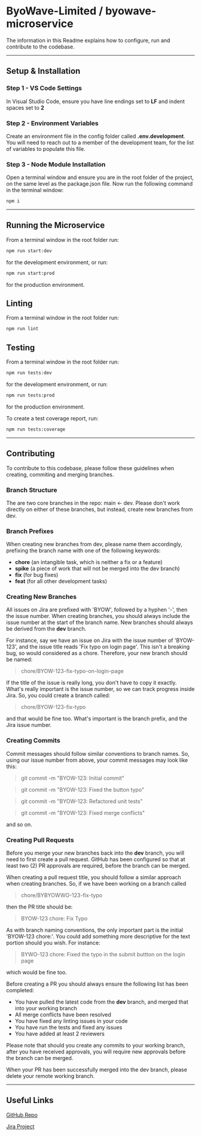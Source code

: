 # ByoWave-Limited / byowave-microservice
The information in this Readme explains how to configure, run and contribute to the codebase.

---

## Setup & Installation

### Step 1 - VS Code Settings
In Visual Studio Code, ensure you have line endings set to **LF** and indent spaces set to **2** 

### Step 2 - Environment Variables
Create an environment file in the config folder called **.env.development**. 
You will need to reach out to a member of the development team, for the list of variables to populate this file.

### Step 3 - Node Module Installation
Open a terminal window and ensure you are in the root folder of the project, on the same level as the package.json file. Now run the following command in the terminal window:
```sh
npm i
```
---

## Running the Microservice
From a terminal window in the root folder run:
```sh
npm run start:dev
```
for the development environment, or run:
```sh
npm run start:prod
```
for the production environment.

## Linting
From a terminal window in the root folder run:
```sh
npm run lint
```

## Testing
From a terminal window in the root folder run:
```sh
npm run tests:dev
```
for the development environment, or run:
```sh
npm run tests:prod
```
for the production environment.

To create a test coverage report, run:
```sh
npm run tests:coverage
```

---

## Contributing
To contribute to this codebase, please follow these guidelines when creating, commiting and merging branches.

### Branch Structure
The are two core branches in the repo: main <- dev. Please don't work directly on either of these branches, but instead, create new branches from dev.

### Branch Prefixes
When creating new branches from dev, please name them accordingly, prefixing the branch name with one of the following keywords:
- **chore** (an intangible task, which is neither a fix or a feature)
- **spike** (a piece of work that will not be merged into the dev branch)
- **fix** (for bug fixes)
- **feat** (for all other development tasks)

### Creating New Branches
All issues on Jira are prefixed with 'BYOW', followed by a hyphen '-', then the issue number. When creating branches, you should always include the issue number at the start of the branch name. New branches should always be derived from the **dev** branch.

For instance, say we have an issue on Jira with the issue number of 'BYOW-123', and the issue title reads 'Fix typo on login page'. This isn't a breaking bug, so would considered as a chore. Therefore, your new branch should be named: 

> chore/BYOW-123-fix-typo-on-login-page

If the title of the issue is really long, you don't have to copy it exactly. What's really important is the issue number, so we can track progress inside Jira. So, you could create a branch called:

> chore/BYOW-123-fix-typo

and that would be fine too. What's important is the branch prefix, and the Jira issue number.

### Creating Commits
Commit messages should follow similar conventions to branch names. So, using our issue number from above, your commit messages may look like this:

> git commit -m "BYOW-123: Initial commit"

> git commit -m "BYOW-123: Fixed the button typo"

> git commit -m "BYOW-123: Refactored unit tests"

> git commit -m "BYOW-123: Fixed merge conflicts"

and so on.

### Creating Pull Requests
Before you merge your new branches back into the **dev** branch, you will need to first create a pull request. GitHub has been configured so that at least two (2) PR approvals are required, before the branch can be merged.

When creating a pull request title, you should follow a similar approach when creating branches. So, if we have been working on a branch called

> chore/BYBYOWWO-123-fix-typo

then the PR title should be:

> BYOW-123 chore: Fix Typo

As with branch naming conventions, the only important part is the initial 'BYOW-123 chore:'. You could add something more descriptive for the text portion should you wish. For instance:

> BYWO-123 chore: Fixed the typo in the submit buttton on the login page

which would be fine too.

Before creating a PR you should always ensure the following list has been completed:

- You have pulled the latest code from the **dev** branch, and merged that into your working branch
- All merge conflicts have been resolved
- You have fixed any linting issues in your code
- You have run the tests and fixed any issues
- You have added at least 2 reviewers

Please note that should you create any commits to your working branch, after you have received approvals, you will require new approvals before the branch can be merged.

When your PR has been successfully merged into the dev branch, please delete your remote working branch.

---

## Useful Links
[GitHub Repo](https://github.com/ByoWave-Limited/byowave-microservice)

[Jira Project](https://byowave.atlassian.net/browse/BYOW)